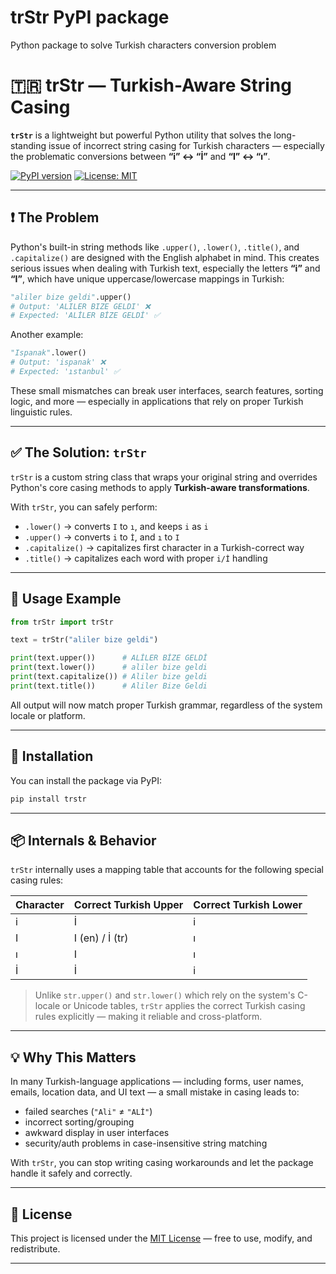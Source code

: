 # trStr PyPI package
Python package to solve Turkish characters conversion problem 

# 🇹🇷 trStr — Turkish-Aware String Casing

**`trStr`** is a lightweight but powerful Python utility that solves the long-standing issue of incorrect string casing for Turkish characters — especially the problematic conversions between **“i” ↔ “İ”** and **“I” ↔ “ı”**.

[![PyPI version](https://badge.fury.io/py/trstr.svg)](https://pypi.org/project/trstr/)
[![License: MIT](https://img.shields.io/badge/License-MIT-green.svg)](LICENSE)

---

## ❗ The Problem

Python's built-in string methods like `.upper()`, `.lower()`, `.title()`, and `.capitalize()` are designed with the English alphabet in mind. This creates serious issues when dealing with Turkish text, especially the letters **“i”** and **“I”**, which have unique uppercase/lowercase mappings in Turkish:

```python
"aliler bize geldi".upper()
# Output: 'ALILER BIZE GELDI' ❌
# Expected: 'ALİLER BİZE GELDİ' ✅
```

Another example:

```python
"Ispanak".lower()
# Output: 'ispanak' ❌
# Expected: 'ıstanbul' ✅
```

These small mismatches can break user interfaces, search features, sorting logic, and more — especially in applications that rely on proper Turkish linguistic rules.

---

## ✅ The Solution: `trStr`

`trStr` is a custom string class that wraps your original string and overrides Python's core casing methods to apply **Turkish-aware transformations**.

With `trStr`, you can safely perform:

- `.lower()` → converts `I` to `ı`, and keeps `i` as `i`
- `.upper()` → converts `i` to `İ`, and `ı` to `I`
- `.capitalize()` → capitalizes first character in a Turkish-correct way
- `.title()` → capitalizes each word with proper `i/İ` handling

---

## 🧪 Usage Example

```python
from trStr import trStr

text = trStr("aliler bize geldi")

print(text.upper())      # ALİLER BİZE GELDİ
print(text.lower())      # aliler bize geldi
print(text.capitalize()) # Aliler bize geldi
print(text.title())      # Aliler Bize Geldi
```

All output will now match proper Turkish grammar, regardless of the system locale or platform.

---

## 🚀 Installation

You can install the package via PyPI:

```bash
pip install trstr
```

---

## 📦 Internals & Behavior

`trStr` internally uses a mapping table that accounts for the following special casing rules:

| Character | Correct Turkish Upper | Correct Turkish Lower |
|-----------|-----------------------|------------------------|
| i         | İ                     | i                      |
| I         | I (en) / İ (tr)       | ı                      |
| ı         | I                     | ı                      |
| İ         | İ                     | i                      |

> Unlike `str.upper()` and `str.lower()` which rely on the system's C-locale or Unicode tables, `trStr` applies the correct Turkish casing rules explicitly — making it reliable and cross-platform.

---

## 💡 Why This Matters

In many Turkish-language applications — including forms, user names, emails, location data, and UI text — a small mistake in casing leads to:

- failed searches (`"Ali"` ≠ `"ALİ"`)
- incorrect sorting/grouping
- awkward display in user interfaces
- security/auth problems in case-insensitive string matching

With `trStr`, you can stop writing casing workarounds and let the package handle it safely and correctly.

---

## 📄 License

This project is licensed under the [MIT License](LICENSE) — free to use, modify, and redistribute.

---
